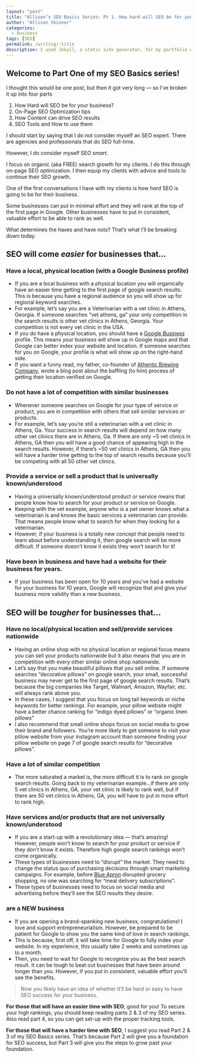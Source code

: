```yaml
---
layout: "post"
title: "Allison’s SEO Basics Series: Pt 1. How hard will SEO be for your business?"
author: "Allison Skinner"
categories:
  - business
tags: [SEO]
permalink: /writing/:title
description: I used Jekyll, a static site generator, for my portfolio website's platform. It's an unconventional choice compared to the conventional Wordpress, Shopify or Squarespace platforms. Could Jekyll be the right fit for your business website?
---
```


## Welcome to Part One of my SEO Basics series!
I thought this would be one post, but then it got very long — so I’ve broken it up into four parts

1. How Hard will SEO be for your business?
2. On-Page SEO Optimization tips
3. How Content can drive SEO results
4. SEO Tools and How to use them

I should start by saying that I do not consider myself an SEO expert. There are agencies and professionals that do SEO full-time.

However, I do consider myself SEO *smart*.

I focus on organic (aka FREE) search growth for my clients. I do this through on-page SEO optimization. I then equip my clients with advice and tools to continue their SEO growth.

One of the first conversations I have with my clients is how *hard* SEO is going to be for their business.

Some businesses can put in minimal effort and they will rank at the top of the first page in Google. Other businesses have to put in consistent, valuable effort to be able to rank as well.

What determines the haves and have nots? That’s what I’ll be breaking down today.

## SEO will come *easier* for businesses that…

### Have a local, physical location (with a Google Business profile)
  - If you are a local business with a physical location you will organically have an easier time getting to the first page of google search results. This is because you have a regional audience so you will show up for regional keyword searches.
  - For example, let’s say you are a Veterinarian with a vet clinic in Athens, Georgia. If someone searches “vet athens, ga” your only competition in the search results is other vet clinics in Athens, Georgia. Your competition is not every vet clinic in the USA.
  - If you do have a physical location, you should have a [Google Business](https://www.google.com/business/) profile. This means your business will show up in Google maps and that Google can better index your website and location. If someone searches for you on Google, your profile is what will show up on the right-hand side.
  - If you want a funny read, my father, co-founder of [Athentic Brewing Company](https://athenticbrewing.com), wrote a blog post about the baffling (to him) process of getting their location verified on Google.
### Do not have a lot of competition with similar businesses
  - Whenever someone searches on Google for your type of service or product, you are in competition with others that sell similar services or products.
  - For example, let’s say you’re still a veterinarian with a vet clinic in Athens, Ga. Your success in search results will depend on how many other vet clinics there are in Athens, Ga. If there are only ~5 vet clinics in Athens, GA then you will have a good chance of appearing high in the search results. However, if there’s ~50 vet clinics in Athens, GA then you will have a harder time getting to the top of search results because you’ll be competing with all 50 other vet clinics.
### Provide a service or sell a product that is universally known/understood
  - Having a universally known/understood product or service means that people know how to search for your product or service on Google.
  - Keeping with the vet example, anyone who is a pet owner knows what a veterinarian is and knows the basic services a veterinarian can provide. That means people know what to search for when they looking for a veterinarian.
  - However, if your business is a totally new concept that people need to learn about before understanding it, then google search will be more difficult. If someone doesn’t know it exists they won’t search for it!
### Have been in business and have had a website for their business for years.
  - If your business has been open for 10 years and you’ve had a website for your business for 10 years, Google will recognize that and give your business more validity than a new business.

## SEO will be *tougher* for businesses that…

### Have no local/physical location and sell/provide services nationwide
  - Having an online shop with no physical location or regional focus means you can sell your products nationwide but it also means that you are in competition with every other similar online shop nationwide.
  - Let’s say that you make beautiful pillows that you sell online. If someone searches “decorative pillows” on google search, your small, successful business may never get to the first page of google search results. That’s because the big companies like Target, Walmart, Amazon, Wayfair, etc. will always rank above you.
  - In these cases, I suggest that you focus on long tail keywords or niche keywords for better rankings. For example, your pillow website might have a better chance ranking for “indigo dyed pillows” or “organic linen pillows”
  - I also recommend that small online shops focus on social media to grow their brand and followers. You’re more likely to get someone to visit your pillow website from your instagram account than someone finding your pillow website on page 7 of google search results for “decorative pillows”.
### Have a lot of similar competition
  - The more saturated a market is, the more difficult it is to rank on google search results. Going back to my veterinarian example…if there are only 5 vet clinics in Athens, GA, your vet clinic is likely to rank well, but if there are 50 vet clinics in Athens, GA, you will have to put in more effort to rank high.
### Have services  and/or products that are not universally known/understood
  - If you are a start-up with a revolutionary idea — that’s amazing! However, people won’t know to search for your product or service if they don’t know it exists. Therefore high google search rankings won’t come organically.
  - These types of businesses need to “disrupt” the market. They need to change the status quo of purchasing decisions through smart marketing campaigns. For example, before [Blue Apron](https://www.blueapron.com/) disrupted grocery shopping, no one was searching for “meal delivery subscriptions”.
  - These types of businesses need to focus on social media and advertising before they’ll see the SEO results they desire.
### are a NEW business
  - If you are opening a brand-spanking new business, congratulations! I love and support entrepreneurialism. However, be prepared to be patient for Google to show you the same kind of love in search rankings.
  - This is because, first off, it will take time for Google to fully index your website. In my experience, this usually take 2 weeks and sometimes up to a month.
  - Then, you need to wait for Google to recognize you as the best search result. It can be tough to beat out businesses that have been around longer than you. However, if you put in consistent, valuable effort you’ll see the benefits.


>Now you likely have an idea of whether it’ll be hard or easy to have SEO success for your business.

**For those that will have an easier time with SEO**, good for you! To secure your high rankings, you should keep reading parts 2 & 3 of my SEO series. Also read part 4, so you can get set-up with the proper tracking tools.

**For those that will have a harder time with SEO**, I suggest you read Part 2 & 3 of my SEO Basics series. That’s because Part 2 will give you a foundation for SEO success, but Part 3 will give you the steps to grow past your foundation.
